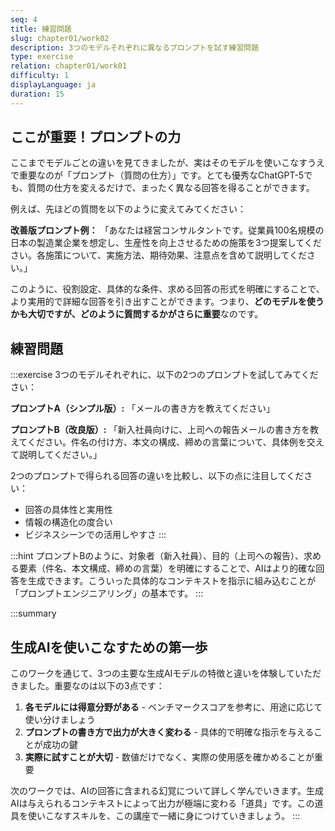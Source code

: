 ```yaml
---
seq: 4
title: 練習問題
slug: chapter01/work02
description: 3つのモデルそれぞれに異なるプロンプトを試す練習問題
type: exercise
relation: chapter01/work01
difficulty: 1
displayLanguage: ja
duration: 15
---
```


## ここが重要！プロンプトの力

ここまでモデルごとの違いを見てきましたが、実はそのモデルを使いこなすうえで重要なのが「プロンプト（質問の仕方）」です。とても優秀なChatGPT-5でも、質問の仕方を変えるだけで、まったく異なる回答を得ることができます。

例えば、先ほどの質問を以下のように変えてみてください：

**改善版プロンプト例：**
「あなたは経営コンサルタントです。従業員100名規模の日本の製造業企業を想定し、生産性を向上させるための施策を3つ提案してください。各施策について、実施方法、期待効果、注意点を含めて説明してください。」

このように、役割設定、具体的な条件、求める回答の形式を明確にすることで、より実用的で詳細な回答を引き出すことができます。つまり、**どのモデルを使うかも大切ですが、どのように質問するかがさらに重要**なのです。

## 練習問題
:::exercise
3つのモデルそれぞれに、以下の2つのプロンプトを試してみてください：

**プロンプトA（シンプル版）:**
「メールの書き方を教えてください」

**プロンプトB（改良版）:**
「新入社員向けに、上司への報告メールの書き方を教えてください。件名の付け方、本文の構成、締めの言葉について、具体例を交えて説明してください。」

2つのプロンプトで得られる回答の違いを比較し、以下の点に注目してください：
- 回答の具体性と実用性
- 情報の構造化の度合い
- ビジネスシーンでの活用しやすさ
:::

:::hint
プロンプトBのように、対象者（新入社員）、目的（上司への報告）、求める要素（件名、本文構成、締めの言葉）を明確にすることで、AIはより的確な回答を生成できます。こういった具体的なコンテキストを指示に組み込むことが「プロンプトエンジニアリング」の基本です。
:::


:::summary
## 生成AIを使いこなすための第一歩

このワークを通じて、3つの主要な生成AIモデルの特徴と違いを体験していただきました。重要なのは以下の3点です：

1. **各モデルには得意分野がある** - ベンチマークスコアを参考に、用途に応じて使い分けましょう
2. **プロンプトの書き方で出力が大きく変わる** - 具体的で明確な指示を与えることが成功の鍵
3. **実際に試すことが大切** - 数値だけでなく、実際の使用感を確かめることが重要

次のワークでは、AIの回答に含まれる幻覚について詳しく学んでいきます。生成AIは与えられるコンテキストによって出力が極端に変わる「道具」です。この道具を使いこなすスキルを、この講座で一緒に身につけていきましょう。
:::
